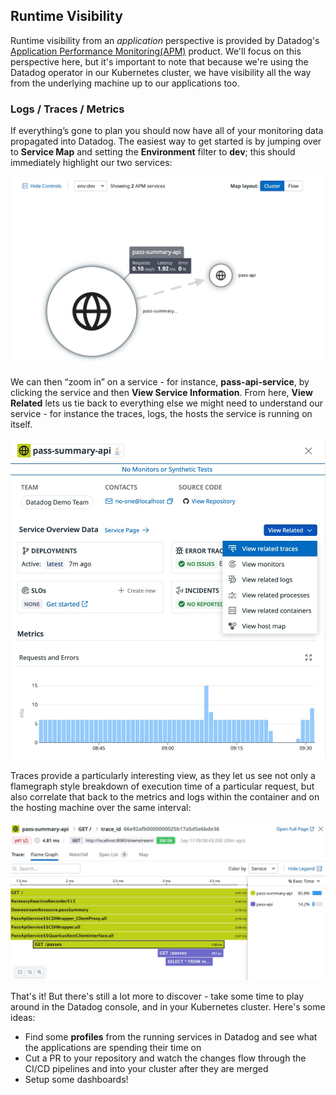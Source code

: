 ## Runtime Visibility

Runtime visibility from an _application_ perspective is provided by Datadog's
[Application Performance Monitoring(APM)](https://www.datadoghq.com/product/apm/) product. We'll focus on this perspective here, but it's important to note that because we're using the Datadog operator in our Kubernetes cluster, we have visibility all the way from the underlying machine up to our applications too.


### Logs / Traces / Metrics

If everything’s gone to plan you should now have all of your monitoring data propagated into Datadog. The easiest way to get started is by jumping over to **Service Map** and setting the **Environment** filter to **dev**; this should immediately highlight our two services:  


<p align='center'>
    <img alt="Service map" src="assets/setup-runtime-vis-service-map.jpeg" width="600px" />
</p>


We can then “zoom in” on a service \- for instance, **pass-api-service**, by clicking the service and then **View Service Information**. From here, **View Related** lets us tie back to everything else we might need to understand our service \- for instance the traces, logs, the hosts the service is running on itself. 

<p align='center'>
    <img alt="Service map" src="assets/setup-runtime-vis-service-view.jpeg" width="600px" />
</p>


Traces provide a particularly interesting view, as they let us see not only a flamegraph style breakdown of execution time of a particular request, but also correlate that back to the metrics and logs within the container and on the hosting machine over the same interval:

<p align='center'>
    <img alt="Service map" src="assets/setup-runtime-vis-trace-view.jpeg" width="600px" />
</p>

That's it! But there's still a lot more to discover - take some time to play around in the Datadog console, and in your Kubernetes cluster. Here's some ideas:

* Find some **profiles** from the running services in Datadog and see what the applications are spending their time on
* Cut a PR to your repository and watch the changes flow through the CI/CD pipelines and into your cluster after they are merged
* Setup some dashboards!

